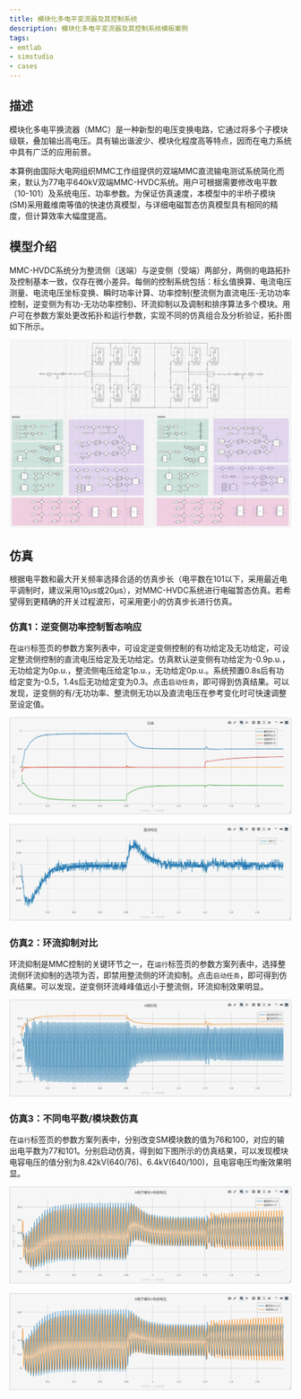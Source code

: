 ```yaml
---
title: 模块化多电平变流器及其控制系统
description: 模块化多电平变流器及其控制系统模板案例
tags:
- emtlab
- simstudio
- cases
---
```


## 描述
模块化多电平换流器（MMC）是一种新型的电压变换电路，它通过将多个子模块级联，叠加输出高电压。具有输出谐波少、模块化程度高等特点，因而在电力系统中具有广泛的应用前景。 

本算例由国际大电网组织MMC工作组提供的双端MMC直流输电测试系统简化而来，默认为77电平640kV双端MMC-HVDC系统。用户可根据需要修改电平数（10-101）及系统电压、功率参数。为保证仿真速度，本模型中的半桥子模块(SM)采用戴维南等值的快速仿真模型，与详细电磁暂态仿真模型具有相同的精度，但计算效率大幅度提高。

## 模型介绍

MMC-HVDC系统分为整流侧（送端）与逆变侧（受端）两部分，两侧的电路拓扑及控制基本一致，仅存在微小差异。每侧的控制系统包括：标幺值换算、电流电压测量、电流电压坐标变换、瞬时功率计算、功率控制(整流侧为直流电压-无功功率控制，逆变侧为有功-无功功率控制)、环流抑制以及调制和排序算法多个模块。用户可在参数方案处更改拓扑和运行参数，实现不同的仿真组合及分析验证，拓扑图如下所示。

![MMC的仿真电路图](./topo.png "拓扑图")


## 仿真

根据电平数和最大开关频率选择合适的仿真步长（电平数在101以下，采用最近电平调制时，建议采用10μs或20μs），对MMC-HVDC系统进行电磁暂态仿真。若希望得到更精确的开关过程波形，可采用更小的仿真步长进行仿真。

### 仿真1：逆变侧功率控制暂态响应

在`运行`标签页的参数方案列表中，可设定逆变侧控制的有功给定及无功给定，可设定整流侧控制的直流电压给定及无功给定。仿真默认逆变侧有功给定为-0.9p.u.，无功给定为0p.u.，整流侧电压给定1p.u.，无功给定0p.u.。系统预置0.8s后有功给定变为-0.5，1.4s后无功给定变为0.3。点击`启动任务`，即可得到仿真结果。可以发现，逆变侧的有/无功功率、整流侧无功以及直流电压在参考变化时可快速调整至设定值。

![送受端功率仿真结果](./MMC2.png "仿真图")

![直流电压仿真结果](./MMC3.png "仿真图")

### 仿真2：环流抑制对比

环流抑制是MMC控制的关键环节之一，在`运行`标签页的参数方案列表中，选择整流侧环流抑制的选项为否，即禁用整流侧的环流抑制。点击`启动任务`，即可得到仿真结果。可以发现，逆变侧环流峰峰值远小于整流侧，环流抑制效果明显。

![环流抑制对比仿真结果](./MMC4.png "仿真图")

### 仿真3：不同电平数/模块数仿真

在`运行`标签页的参数方案列表中，分别改变SM模块数的值为76和100，对应的输出电平数为77和101。分别启动仿真，得到如下图所示的仿真结果，可以发现模块电容电压的值分别为8.42kV(640/76)、6.4kV(640/100)，且电容电压均衡效果明显。

![模块数为76时的电容电压仿真结果](./MMC5.png "仿真图")

![模块数为100时的电容电压仿真结果](./MMC6.png "仿真图")